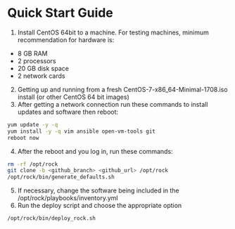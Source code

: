 # Quick Start Guide
1. Install CentOS 64bit to a machine. For testing machines, minimum recommendation for hardware is:
* 8 GB RAM
* 2 processors
* 20 GB disk space
* 2 network cards
2. Getting up and running from a fresh CentOS-7-x86_64-Minimal-1708.iso install (or other CentOS 64 bit images)
3. After getting a network connection run these commands to install updates and software then reboot:
```bash
yum update -y -q
yum install -y -q vim ansible open-vm-tools git
reboot now
```
4. After the reboot and you log in, run these commands:
```bash
rm -rf /opt/rock
git clone -b <github_branch> <github_url> /opt/rock
/opt/rock/bin/generate_defaults.sh
```
5. If necessary, change the software being included in the /opt/rock/playbooks/inventory.yml
6. Run the deploy script and choose the appropriate option
```bash
/opt/rock/bin/deploy_rock.sh
```
